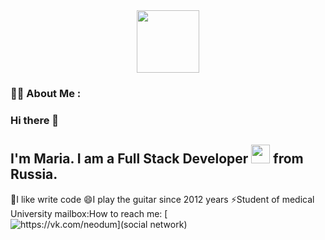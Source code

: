<div id="header" align="center">
  <img src="https://media.giphy.com/media/tMdyKBra7ntdqSbOV8/giphy.gif" width="100"/>
</div>

### :woman_technologist: About Me :

### Hi there 👋

## I'm Maria. I am a Full Stack Developer <img src="https://media.giphy.com/media/WUlplcMpOCEmTGBtBW/giphy.gif" width="30"> from Russia.

💬I like write code
😄I play the guitar since 2012 years
⚡Student of medical University
mailbox:How to reach me: [![https://vk.com/neodum](social network)](your-vk.com-url)
